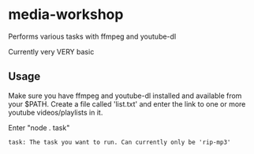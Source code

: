 # media-workshop

Performs various tasks with ffmpeg and youtube-dl

Currently very VERY basic

## Usage

Make sure you have ffmpeg and youtube-dl installed and available from your $PATH. Create a file called 'list.txt' and enter the link to one or more youtube videos/playlists in it.

Enter "node . task"

```
task: The task you want to run. Can currently only be 'rip-mp3'
```
